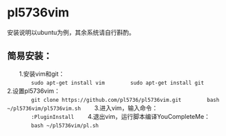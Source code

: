# pl5736vim
安装说明以ubuntu为例，其余系统请自行斟酌。<br>
## 简易安装：<br>
　　1.安装vim和git：<br>
　　　　```sudo apt-get install vim```
　　　　```sudo apt-get install git```
　　2.设置pl5736vim：<br>
　　　　```git clone https://github.com/pl5736/pl5736vim.git```
　　　　```bash ~/pl5736vim/pl5736vim.sh```
　　3.进入vim，输入命令：<br>
　　　　```:PluginInstall```
　　4.退出vim，运行脚本编译YouCompleteMe：<br>
　　　　```bash ~/pl5736vim/pl.sh```
